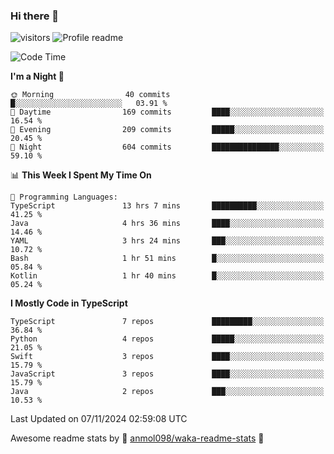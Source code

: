 ### Hi there 👋  
![visitors](https://visitor-badge.laobi.icu/badge?page_id=leverglowh) ![Profile readme](https://github.com/leverglowh/leverglowh/workflows/Profile%20readme/badge.svg?branch=master)

<!--START_SECTION:waka-->
![Code Time](http://img.shields.io/badge/Code%20Time-3%2C145%20hrs%2038%20mins-blue)

**I'm a Night 🦉** 

```text
🌞 Morning                40 commits          █░░░░░░░░░░░░░░░░░░░░░░░░   03.91 % 
🌆 Daytime                169 commits         ████░░░░░░░░░░░░░░░░░░░░░   16.54 % 
🌃 Evening                209 commits         █████░░░░░░░░░░░░░░░░░░░░   20.45 % 
🌙 Night                  604 commits         ███████████████░░░░░░░░░░   59.10 % 
```


📊 **This Week I Spent My Time On** 

```text
💬 Programming Languages: 
TypeScript               13 hrs 7 mins       ██████████░░░░░░░░░░░░░░░   41.25 % 
Java                     4 hrs 36 mins       ████░░░░░░░░░░░░░░░░░░░░░   14.46 % 
YAML                     3 hrs 24 mins       ███░░░░░░░░░░░░░░░░░░░░░░   10.72 % 
Bash                     1 hr 51 mins        █░░░░░░░░░░░░░░░░░░░░░░░░   05.84 % 
Kotlin                   1 hr 40 mins        █░░░░░░░░░░░░░░░░░░░░░░░░   05.24 % 
```

**I Mostly Code in TypeScript** 

```text
TypeScript               7 repos             █████████░░░░░░░░░░░░░░░░   36.84 % 
Python                   4 repos             █████░░░░░░░░░░░░░░░░░░░░   21.05 % 
Swift                    3 repos             ████░░░░░░░░░░░░░░░░░░░░░   15.79 % 
JavaScript               3 repos             ████░░░░░░░░░░░░░░░░░░░░░   15.79 % 
Java                     2 repos             ███░░░░░░░░░░░░░░░░░░░░░░   10.53 % 
```




 Last Updated on 07/11/2024 02:59:08 UTC
<!--END_SECTION:waka-->


Awesome readme stats by :star2: [anmol098/waka-readme-stats](https://github.com/anmol098/waka-readme-stats) :star2:
